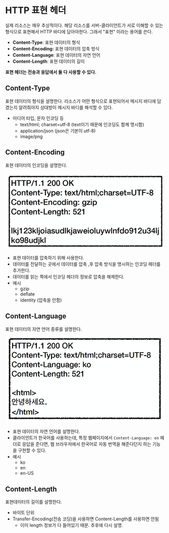 # HTTP 표현 헤더

실제 리소스는 매우 추상적이다. 해당 리소스를 서버-클라이언트가 서로 이해할 수 있는 형식으로 표현해서 HTTP 바디에 담아야한다. 그래서 "표현" 이라는 용어를 쓴다.

- **Content-Type**: 표현 데이터의 형식
- **Content-Encoding:** 표현 데이터의 압축 방식
- **Content-Language**: 표현 데이터의 자연 언어
- **Content-Length**: 표현 데이터의 길이

**표현 헤더는 전송과 응답에서 둘 다 사용할 수 있다.**


## Content-Type
표현 데이터의 형식을 설명한다. 리소스가 어떤 형식으로 표현되어서 메시지 바디에 담겼는지 알려줘야지 상대방이 메시지 바디를 해석할 수 있다.

- 미디어 타입, 문자 인코딩 등
	- text/html; charset=utf-8 (text이기 때문에 인코딩도 함께 명시함)
	- application/json (json은 기본이 utf-8)
	- image/png


## Content-Encoding
표현 데이터의 인코딩을 설명한다.

![](스크린샷%202022-04-25%20오후%205.40.16.png)

- 표현 데이터를 압축하기 위해 사용한다.
- 데이터를 전달하는 곳에서 데이터를 압축 ,후 압축 방식을 명시하는 인코딩 헤더를 추가한다.
- 데이터를 읽는 쪽에서 인코딩 헤더의 정보로 압축을 해제한다.
- 예시
	- gzip
	- deflate
	- identity (압축을 안함)


## Content-Language
표현 데이터의 자연 언어 종류를 설명한다.

![](스크린샷%202022-04-25%20오후%205.41.44.png)

- 표현 데이터의 자연 언어를 설명한다.
- 클라이언트가 한국어를 사용하는데, 특정 웹페이지에서 `Content-Language: en` 헤더로 응답을 준다면, 웹 브라우저에서 한국어로 자동 번역을 해준다던지 하는 기능을 구현할 수 있다.
- 예시
	- ko
	- en
	- en-US


## Content-Length
표현데이터의 길이를 설명한다.

- 바이트 단위
- Transfer-Encoding(전송 코딩)을 사용하면 Content-Length를 사용하면 안됨
	- 이미 length 정보가 다 들어있기 때문. 추후에 다시 설명.